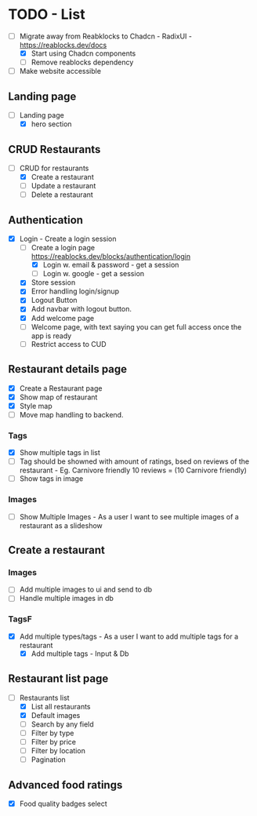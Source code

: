 # TODO - List

- [ ] Migrate away from Reabklocks to Chadcn - RadixUI - <https://reablocks.dev/docs>
  - [X] Start using Chadcn components
  - [ ] Remove reablocks dependency

- [ ] Make website accessible

## Landing page

- [ ] Landing page
  - [x] hero section

## CRUD Restaurants

- [ ] CRUD for restaurants
  - [x] Create a restaurant
  - [ ] Update a restaurant
  - [ ] Delete a restaurant

## Authentication

- [X] Login - Create a login session
  - [ ] Create a login page
    <https://reablocks.dev/blocks/authentication/login>
    - [X] Login w. email & password - get a session
    - [ ] Login w. google - get a session
  - [X] Store session
  - [x] Error handling login/signup
  - [x] Logout Button
  - [X] Add navbar with logout button.
  - [X] Add welcome page
  - [ ] Welcome page, with text saying you can get full access once the app is ready
  - [ ] Restrict access to CUD

## Restaurant details page

- [X] Create a Restaurant page
- [x] Show map of restaurant
- [x] Style map
- [ ] Move map handling to backend.

### Tags

- [X] Show multiple tags in list
- [ ] Tag should be showned with amount of ratings, bsed on reviews of the restaurant
      - Eg. Carnivore friendly 10 reviews = (10 Carnivore friendly)
- [ ] Show tags in image

### Images

- [ ] Show Multiple Images - As a user I want to see multiple images of a restaurant as a slideshow

## Create a restaurant

### Images

- [ ] Add multiple images to ui and send to db
- [ ] Handle multiple images in db

### TagsF

- [X] Add multiple types/tags - As a user I want to add multiple tags for a restaurant
  - [x] Add multiple tags - Input & Db

## Restaurant list page

- [ ] Restaurants list
  - [x] List all restaurants
  - [x] Default images
  - [ ] Search by any field
  - [ ] Filter by type
  - [ ] Filter by price
  - [ ] Filter by location
  - [ ] Pagination

## Advanced food ratings

- [x] Food quality badges select
